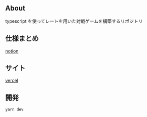 ## About

typescript を使ってレートを用いた対戦ゲームを構築するリポジトリ

## 仕様まとめ

<a href="https://www.notion.so/b0a0040c8eb74c349537da428ac718dc" target="_blank" rel="noopener noreferrer">notion</a>

## サイト

<a href="https://rate-world.vercel.app/" target="_blank" rel="noopener noreferrer">vercel</a>

## 開発

```
yarn dev
```
